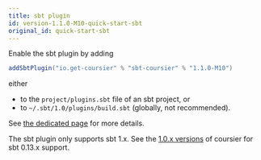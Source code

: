```yaml
---
title: sbt plugin
id: version-1.1.0-M10-quick-start-sbt
original_id: quick-start-sbt
---
```


Enable the sbt plugin by adding

```scala
addSbtPlugin("io.get-coursier" % "sbt-coursier" % "1.1.0-M10")
```

either
- to the `project/plugins.sbt` file of an sbt project, or
- to `~/.sbt/1.0/plugins/build.sbt` (globally, not recommended).

See [the dedicated page](sbt-coursier.md) for more details.

The sbt plugin only supports sbt 1.x. See the
[1.0.x versions](https://github.com/coursier/coursier/tree/series/1.0.x)
of coursier for sbt 0.13.x support.
